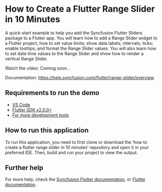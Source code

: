 # How to Create a Flutter Range Slider in 10 Minutes
A quick-start example to help you add the Syncfusion Flutter Sliders package to a Flutter app. You will learn how to add a Range Slider widget to a Flutter project, how to set value limits; show data labels; intervals; ticks; enable tooltips; and format the Range Slider values. You will also learn how to set date time values to the Range Slider and show how to render a vertical Range Slider.

Watch the video: Coming soon...

Documentation: https://help.syncfusion.com/flutter/range-slider/overview

## Requirements to run the demo
* [VS Code](https://code.visualstudio.com/download)
* [Flutter SDK v2.0.0+](https://flutter.dev/docs/development/tools/sdk/overview)
* [For more development tools](https://flutter.dev/docs/development/tools/devtools/overview)

## How to run this application
To run this application, you need to first clone or download the ‘how to create a flutter range slider in 10 minutes’ repository and open it in your preferred IDE. Then, build and run your project to view the output.

## Further help
For more help, check the [Syncfusion Flutter documentation](https://help.syncfusion.com/flutter/introduction/overview), or
 [Flutter documentation](https://flutter.dev/docs/get-started/install).
